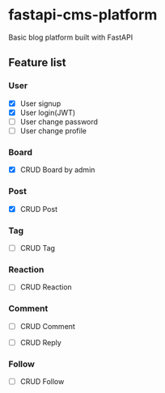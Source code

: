 # fastapi-cms-platform
Basic blog platform built with FastAPI

## Feature list

### User
- [x] User signup
- [x] User login(JWT)
- [ ] User change password
- [ ] User change profile

### Board
- [x] CRUD Board by admin

### Post
- [x] CRUD Post

### Tag
- [ ] CRUD Tag

### Reaction
- [ ] CRUD Reaction

### Comment
- [ ] CRUD Comment
- [ ] CRUD Reply


### Follow
- [ ] CRUD Follow
